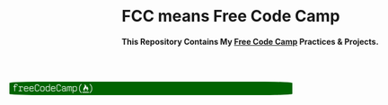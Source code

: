 <img style="margin: -200px; border-radius: 10%;" src="https://github.com/ArdeshirV/FCC/blob/master/res/img/freeCodeCamp_Forum.png" alt="Free Code Camp Logo">
<h1>FCC means Free Code Camp </h1>
<h4>This Repository Contains My <a href="https://www.freecodecamp.org/">Free Code Camp</a> Practices & Projects.</h4>
